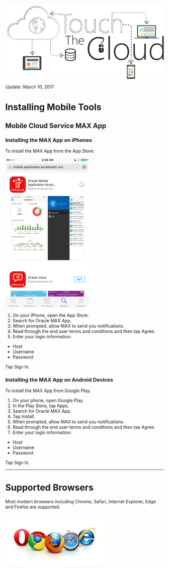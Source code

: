 ![](images/300/HeaderImage.png)  

Update: March 10, 2017


# Installing Mobile Tools

## Mobile Cloud Service MAX App

### Installing the MAX App on iPhones

To install the MAX App from the App Store:

![](images/studentguide/max_app_store1.png)

1. On your iPhone, open the App Store.
2. Search for Oracle MAX App.
3. When prompted, allow MAX to send you notifications.
4. Read through the end user terms and conditions and then tap Agree.
5. Enter your login information:
  - Host
  - Username
  - Password

Tap Sign In.

### Installing the MAX App on Android Devices

To install the MAX App from Google Play:
1. On your phone, open Google Play.
2. In the Play Store, tap Apps.
3. Search for Oracle MAX App.
4. Tap Install.
5. When prompted, allow MAX to send you notifications.
6. Read through the end user terms and conditions and then tap Agree.
7. Enter your login information:

 - Host
 - Username
 - Password

Tap Sign In.

---



# Supported Browsers

Most modern browsers including Chrome, Safari, Internet Explorer, Edge and Firefox are supported.

![](images/browsers.jpeg)
